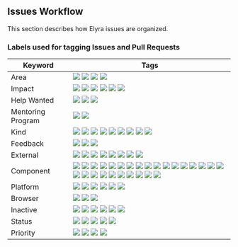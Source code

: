 <!--
{% comment %}
Copyright 2018-2022 Elyra Authors

Licensed under the Apache License, Version 2.0 (the "License");
you may not use this file except in compliance with the License.
You may obtain a copy of the License at

http://www.apache.org/licenses/LICENSE-2.0

Unless required by applicable law or agreed to in writing, software
distributed under the License is distributed on an "AS IS" BASIS,
WITHOUT WARRANTIES OR CONDITIONS OF ANY KIND, either express or implied.
See the License for the specific language governing permissions and
limitations under the License.
{% endcomment %}
-->

## Issues Workflow
This section describes how Elyra issues are organized. 

### Labels used for tagging Issues and Pull Requests

| Keyword | Tags |
| --- | --- |
| Area | ![][backend] ![][community] ![][documentation] ![][front-end] |
| Impact | ![][blocker] ![][blocked]  ![][do not merge] ![][needs doc updates] ![][needs example updates] ![][needs release note] |
| Help Wanted | ![][good first issue] ![][good first project] ![][help wanted] |
| Mentoring Program | ![][jumpstart] ![][rcos] |
| Kind | ![][accessibility] ![][bug] ![][config] ![][enhancement] ![][investigate] ![][no functionality change] ![][question] ![][task] ![][user error] |
| Feedback | ![][isv] ![][proposal] ![][user] |
| External | ![][jupyter enterprise gateway] ![][jupyter server] ![][jupyter hub] ![][jupyter lab 1.x] ![][jupyter lab 2.x] ![][jupyter lab 3.x] ![][jupyter lab 4.x] ![][upstream] |
| Component | ![][application utils] ![][binder] ![][build] ![][cli tools] ![][code snippets] ![][component registry] ![][content parser] ![][docker] ![][git] ![][install] ![][lsp] ![][metadata editor] ![][metadata] ![][performance] ![][pipeline editor visual studio] ![][pipeline editor] ![][pipeline runtime] ![][pipeline validation] ![][python editor] ![][r editor] ![][resource usage] ![][s3] ![][submit notebook button] ![][submit script button] ![][test] ![][toc] ![][troubleshooting] |
| Platform | ![][open data hub] ![][OpenShift] ![][Pipeline Airflow] ![][Pipeline Kubeflow] ![][Pipeline Local] ![][Windows] |
| Browser | ![][chrome] ![][firefox] ![][safari] |
| Inactive | ![][cannot reproduce] ![][deferred] ![][duplicate] ![][invalid] ![][obsolete] ![][wontfix] |
| Status | ![][needs discussion] ![][needs triage] ![][needs update] ![][waiting for author] ![][work in progress] |
| Priority | ![][high] ![][low] ![][normal] ![][stretch] |


<!--Feedback-->
[isv]: https://img.shields.io/badge/-isv-d4c5F9?style=flat
[proposal]: https://img.shields.io/badge/-proposal-d4c5F9?style=flat
[user]: https://img.shields.io/badge/-user-d4c5F9?style=flat
<!--Area-->
[backend]: https://img.shields.io/badge/-backend-c5def5?style=flat
[community]: https://img.shields.io/badge/-community-c5def5?style=flat
[documentation]: https://img.shields.io/badge/-documentation-c5def5?style=flat
[front-end]: https://img.shields.io/badge/-front_end-c5def5?style=flat
<!--Impact-->
[blocked]: https://img.shields.io/badge/-blocked-d93f0b?style=flat
[blocker]: https://img.shields.io/badge/-blocker-d93f0b?style=flat
[do not merge]: https://img.shields.io/badge/-do_not_merge-d93f0b?style=flat
[needs doc updates]: https://img.shields.io/badge/-needs_doc_updates-d93f0b?style=flat
[needs example updates]: https://img.shields.io/badge/-needs_example_updates-d93f0b?style=flat
[needs release note]: https://img.shields.io/badge/-needs_release_note-d93f0b?style=flat
<!--Help Wanted-->
[good first issue]: https://img.shields.io/badge/-good_first_issue-84e251?style=flat
[good first project]: https://img.shields.io/badge/-good_first_project-84e251?style=flat
[help wanted]: https://img.shields.io/badge/-help_wanted-84e251?style=flat
<!--Mentoring-->
[jumpstart]: https://img.shields.io/badge/-jumpstart-84e251?style=flat
[rcos]: https://img.shields.io/badge/-rcos-84e251?style=flat
<!--Kind-->
[accessibility]: https://img.shields.io/badge/-accessibility-ea81a2?style=flat
[bug]: https://img.shields.io/badge/-bug-ea81a2?style=flat
[config]: https://img.shields.io/badge/-config-ea81a2?style=flat
[enhancement]: https://img.shields.io/badge/-enhancement-ea81a2?style=flat
[investigate]: https://img.shields.io/badge/-investigate-ea81a2?style=flat
[no functionality change]: https://img.shields.io/badge/-no_functionality_change-ea81a2?style=flat
[question]: https://img.shields.io/badge/-question-ea81a2?style=flat
[task]: https://img.shields.io/badge/-task-ea81a2?style=flat
[user error]: https://img.shields.io/badge/-user_error-ea81a2?style=flat
<!--External-->
[jupyter enterprise gateway]: https://img.shields.io/badge/-jupyter_enterprise_gateway-orange?style=flat
[jupyter server]: https://img.shields.io/badge/-jupyter_server-orange?style=flat
[jupyter hub]: https://img.shields.io/badge/-jupyter_hub-orange?style=flat
[jupyter lab 1.x]: https://img.shields.io/badge/-jupyter_lab_1x-orange?style=flat
[jupyter lab 2.x]: https://img.shields.io/badge/-jupyter_lab_2x-orange?style=flat
[jupyter lab 3.x]: https://img.shields.io/badge/-jupyter_lab_3x-orange?style=flat
[jupyter lab 4.x]: https://img.shields.io/badge/-jupyter_lab_4x-orange?style=flat
[upstream]: https://img.shields.io/badge/-upstream-orange?style=flat
<!--Component-->
[application utils]: https://img.shields.io/badge/-application_utils-blue?style=flat
[binder]: https://img.shields.io/badge/-binder-blue?style=flat
[build]: https://img.shields.io/badge/-build-blue?style=flat
[cli tools]: https://img.shields.io/badge/-cli_tools-blue?style=flat
[code snippets]: https://img.shields.io/badge/-code_snippets-blue?style=flat
[component registry]: https://img.shields.io/badge/-component_registry-blue?style=flat
[content parser]: https://img.shields.io/badge/-content_parser-blue?style=flat
[docker]: https://img.shields.io/badge/-docker-blue?style=flat
[git]: https://img.shields.io/badge/-git-blue?style=flat
[install]: https://img.shields.io/badge/-install-blue?style=flat
[lsp]: https://img.shields.io/badge/-lsp-blue?style=flat
[metadata editor]: https://img.shields.io/badge/-metadata_editor-blue?style=flat
[metadata]: https://img.shields.io/badge/-metadata-blue?style=flat
[performance]: https://img.shields.io/badge/-performance-blue?style=flat
[pipeline editor visual studio]: https://img.shields.io/badge/-pipeline_editor_visual_studio-blue?style=flat
[pipeline editor]: https://img.shields.io/badge/-pipeline_editor-blue?style=flat
[pipeline runtime]: https://img.shields.io/badge/-pipeline_runtime-blue?style=flat
[pipeline validation]: https://img.shields.io/badge/-pipeline_validation-blue?style=flat
[python editor]: https://img.shields.io/badge/-python_editor-blue?style=flat
[r editor]: https://img.shields.io/badge/-r_editor-blue?style=flat
[resource usage]: https://img.shields.io/badge/-resource_usage-blue?style=flat
[s3]: https://img.shields.io/badge/-s3-blue?style=flat
[submit notebook button]: https://img.shields.io/badge/-submit_notebook_button-blue?style=flat
[submit script button]: https://img.shields.io/badge/-submit_script_button-blue?style=flat
[test]: https://img.shields.io/badge/-test-blue?style=flat
[toc]: https://img.shields.io/badge/-toc-blue?style=flat
[troubleshooting]: https://img.shields.io/badge/-troubleshooting-blue?style=flat
<!--Platform-->
[Open Data Hub]: https://img.shields.io/badge/-open_data_hub-darkblue?style=flat
[OpenShift]: https://img.shields.io/badge/-openshift-darkblue?style=flat
[Pipeline Airflow]: https://img.shields.io/badge/-pipeline_airflow-darkblue?style=flat
[Pipeline Kubeflow]: https://img.shields.io/badge/-pipeline_kubeflow-darkblue?style=flat
[Pipeline Local]: https://img.shields.io/badge/-pipeline_local-darkblue?style=flat
[Windows]: https://img.shields.io/badge/-windows-darkblue?style=flat
<!--Browser-->
[chrome]: https://img.shields.io/badge/-chrome-006b75?style=flat
[firefox]: https://img.shields.io/badge/-firefox-006b75?style=flat
[safari]: https://img.shields.io/badge/-safari-006b75?style=flat
<!--Status-->
[needs discussion]: https://img.shields.io/badge/-needs_discussion-0e8a16?style=flat
[needs triage]: https://img.shields.io/badge/-needs_triage-0e8a16?style=flat
[needs update]: https://img.shields.io/badge/-needs_update-0e8a16?style=flat
[waiting for author]: https://img.shields.io/badge/-waiting_for_author-0e8a16?style=flat
[work in progress]: https://img.shields.io/badge/-work_in_progress-0e8a16?style=flat
<!--Inactive-->
[cannot reproduce]: https://img.shields.io/badge/-cannot_reproduce-grey?style=flat
[deferred]: https://img.shields.io/badge/-deferred-grey?style=flat
[duplicate]: https://img.shields.io/badge/-duplicate-grey?style=flat
[invalid]: https://img.shields.io/badge/-invalid-grey?style=flat
[obsolete]: https://img.shields.io/badge/-obsolete-grey?style=flat
[wontfix]: https://img.shields.io/badge/-wontfix-grey?style=flat
<!--Priority-->
[high]: https://img.shields.io/badge/-high-d73a4a?style=flat
[low]: https://img.shields.io/badge/-low-FEF2C0?style=flat
[normal]: https://img.shields.io/badge/-normal-00cc00?style=flat
[stretch]: https://img.shields.io/badge/-stretch-FEF2C0?style=flat
